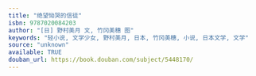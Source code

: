 ```yaml
---
title: "绝望恸哭的信徒"
isbn: 9787020084203
author: "[日] 野村美月 文, 竹冈美穗 图"
keywords: "轻小说, 文学少女, 野村美月, 日本, 竹冈美穗, 小说, 日本文学, 文学"
source: "unknown"
available: TRUE
douban_url: https://book.douban.com/subject/5448170/
---
```

